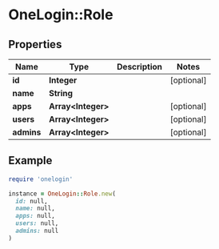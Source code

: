 # OneLogin::Role

## Properties

| Name | Type | Description | Notes |
| ---- | ---- | ----------- | ----- |
| **id** | **Integer** |  | [optional] |
| **name** | **String** |  |  |
| **apps** | **Array&lt;Integer&gt;** |  | [optional] |
| **users** | **Array&lt;Integer&gt;** |  | [optional] |
| **admins** | **Array&lt;Integer&gt;** |  | [optional] |

## Example

```ruby
require 'onelogin'

instance = OneLogin::Role.new(
  id: null,
  name: null,
  apps: null,
  users: null,
  admins: null
)
```

